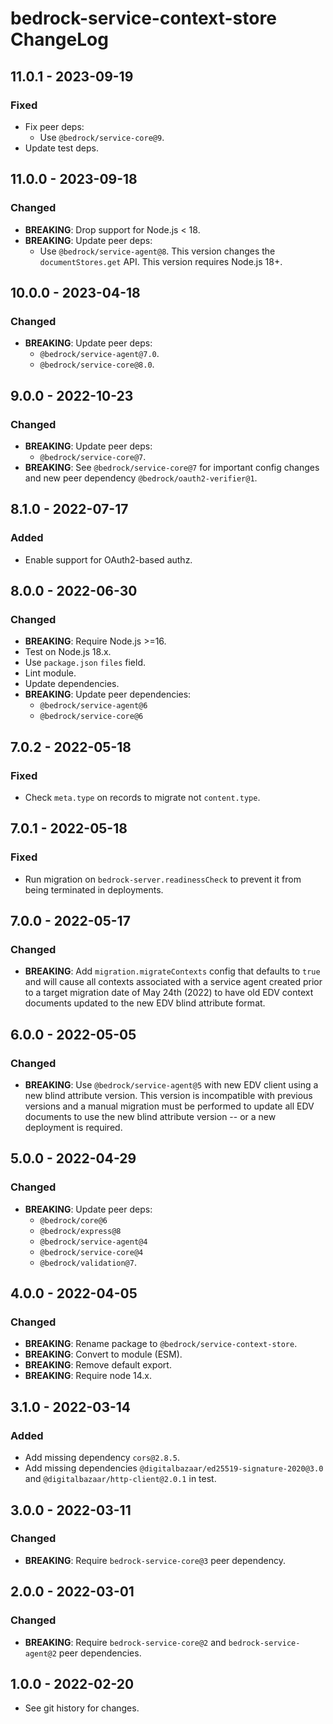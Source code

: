 # bedrock-service-context-store ChangeLog

## 11.0.1 - 2023-09-19

### Fixed
- Fix peer deps:
  - Use `@bedrock/service-core@9`.
- Update test deps.

## 11.0.0 - 2023-09-18

### Changed
- **BREAKING**: Drop support for Node.js < 18.
- **BREAKING**: Update peer deps:
  - Use `@bedrock/service-agent@8`. This version changes the
    `documentStores.get` API. This version requires Node.js 18+.

## 10.0.0 - 2023-04-18

### Changed
- **BREAKING**: Update peer deps:
  - `@bedrock/service-agent@7.0`.
  - `@bedrock/service-core@8.0`.

## 9.0.0 - 2022-10-23

### Changed
- **BREAKING**: Update peer deps:
  - `@bedrock/service-core@7`.
- **BREAKING**: See `@bedrock/service-core@7` for important config changes
  and new peer dependency `@bedrock/oauth2-verifier@1`.

## 8.1.0 - 2022-07-17

### Added
- Enable support for OAuth2-based authz.

## 8.0.0 - 2022-06-30

### Changed
- **BREAKING**: Require Node.js >=16.
- Test on Node.js 18.x.
- Use `package.json` `files` field.
- Lint module.
- Update dependencies.
- **BREAKING**: Update peer dependencies:
  - `@bedrock/service-agent@6`
  - `@bedrock/service-core@6`

## 7.0.2 - 2022-05-18

### Fixed
- Check `meta.type` on records to migrate not `content.type`.

## 7.0.1 - 2022-05-18

### Fixed
- Run migration on `bedrock-server.readinessCheck` to prevent it from being
  terminated in deployments.

## 7.0.0 - 2022-05-17

### Changed
- **BREAKING**: Add `migration.migrateContexts` config that defaults to `true`
  and will cause all contexts associated with a service agent created prior
  to a target migration date of May 24th (2022) to have old EDV context
  documents updated to the new EDV blind attribute format.

## 6.0.0 - 2022-05-05

### Changed
- **BREAKING**: Use `@bedrock/service-agent@5` with new EDV client using a
  new blind attribute version. This version is incompatible with previous
  versions and a manual migration must be performed to update all
  EDV documents to use the new blind attribute version -- or a new
  deployment is required.

## 5.0.0 - 2022-04-29

### Changed
- **BREAKING**: Update peer deps:
  - `@bedrock/core@6`
  - `@bedrock/express@8`
  - `@bedrock/service-agent@4`
  - `@bedrock/service-core@4`
  - `@bedrock/validation@7`.

## 4.0.0 - 2022-04-05

### Changed
- **BREAKING**: Rename package to `@bedrock/service-context-store`.
- **BREAKING**: Convert to module (ESM).
- **BREAKING**: Remove default export.
- **BREAKING**: Require node 14.x.

## 3.1.0 - 2022-03-14

### Added
- Add missing dependency `cors@2.8.5`.
- Add missing dependencies `@digitalbazaar/ed25519-signature-2020@3.0` and
  `@digitalbazaar/http-client@2.0.1` in test.

## 3.0.0 - 2022-03-11

### Changed
- **BREAKING**: Require `bedrock-service-core@3` peer dependency.

## 2.0.0 - 2022-03-01

### Changed
- **BREAKING**: Require `bedrock-service-core@2` and `bedrock-service-agent@2`
  peer dependencies.

## 1.0.0 - 2022-02-20

- See git history for changes.
